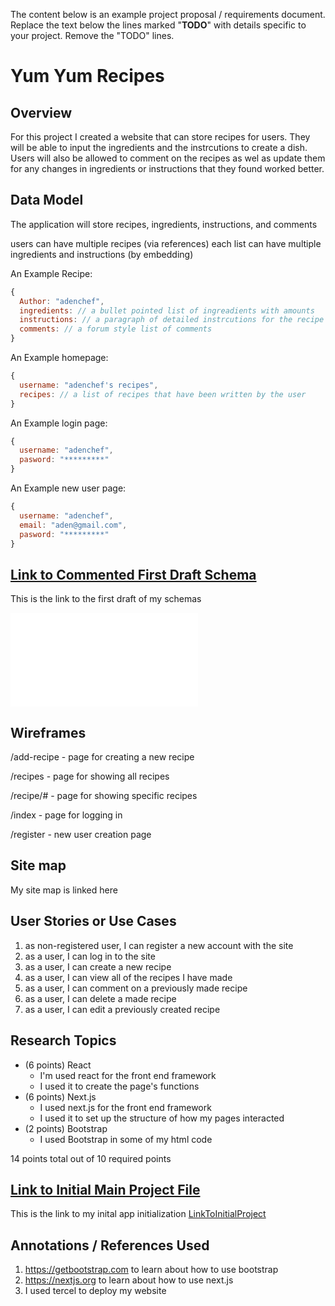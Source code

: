 
The content below is an example project proposal / requirements document. Replace the text below the lines marked "__TODO__" with details specific to your project. Remove the "TODO" lines.

# Yum Yum Recipes

## Overview

For this project I created a website that can store recipes for users.  They will be able to input the ingredients and the instrcutions to create a dish.  Users will also be allowed to comment on the recipes as wel as update them for any changes in ingredients or instructions that they found worked better.


## Data Model

The application will store recipes, ingredients, instructions, and comments

users can have multiple recipes (via references)
each list can have multiple ingredients and instructions (by embedding)

An Example Recipe:

```javascript
{
  Author: "adenchef",
  ingredients: // a bullet pointed list of ingreadients with amounts
  instructions: // a paragraph of detailed instrcutions for the recipe
  comments: // a forum style list of comments
}
```

An Example homepage:

```javascript
{
  username: "adenchef's recipes",
  recipes: // a list of recipes that have been written by the user
}
```

An Example login page:

```javascript
{
  username: "adenchef",
  pasword: "*********"
}
```

An Example new user page:

```javascript
{
  username: "adenchef",
  email: "aden@gmail.com",
  pasword: "*********"
}
```






## [Link to Commented First Draft Schema](db.mjs) 

This is the link to the first draft of my schemas

![db](db.mjs)

## Wireframes


/add-recipe - page for creating a new recipe

/recipes - page for showing all recipes

/recipe/# - page for showing specific recipes

/index - page for logging in

/register - new user creation page

## Site map

My site map is linked here

## User Stories or Use Cases

1. as non-registered user, I can register a new account with the site
2. as a user, I can log in to the site
3. as a user, I can create a new recipe
4. as a user, I can view all of the recipes I have made
5. as a user, I can comment on a previously made recipe
6. as a user, I can delete a made recipe
7. as a user, I can edit a previously created recipe


## Research Topics

* (6 points) React
    * I'm used react for the front end framework
    * I used it to create the page's functions
* (6 points) Next.js
    * I used next.js for the front end framework
    * I used it to set up the structure of how my pages interacted
* (2 points) Bootstrap
    * I used Bootstrap in some of my html code

14 points total out of 10 required points

## [Link to Initial Main Project File](index.js) 

This is the link to my inital app initialization
[LinkToInitialProject](index.js)

## Annotations / References Used

1. https://getbootstrap.com to learn about how to use bootstrap
2. https://nextjs.org to learn about how to use next.js
3. I used tercel to deploy my website
